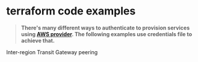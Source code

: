 # terraform code examples 


>__There's many different ways to authenticate to provision services using [AWS provider](https://registry.terraform.io/providers/hashicorp/aws/latest/docs).
>The following examples use credentials file to achieve that.__


Inter-region Transit Gateway peering

